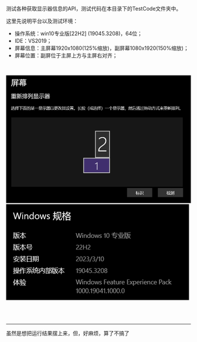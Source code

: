 
测试各种获取显示器信息的API，测试代码在本目录下的TestCode文件夹中。

这里先说明平台以及测试环境：
- 操作系统：win10专业版[22H2] (19045.3208)，64位；
- IDE：VS2019；
- 屏幕信息：主屏幕1920x1080(125%缩放)，副屏幕1080x1920(150%缩放)；
- 屏幕位置：副屏位于主屏上方与主屏右对齐；

<br>

![屏幕位置](./Pict_屏幕位置.png)
![系统版本](./Pict_系统版本.png)


<br>
<br>

***

虽然是想把运行结果摆上来，但，好麻烦，算了不搞了



